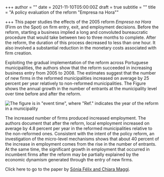 +++
author = ""
date = 2021-11-10T05:00:00Z
draft = true
subtitle = ""
title = "A policy evaluation of the reform \"Empresa na Hora\""

+++
This paper studies the effects of the 2005 reform _Empresa na Hora_ (Firm on the Spot) on firm entry, exit, and employment decisions. Before the reform, starting a business implied a long and convoluted bureaucratic procedure that would take between two to three months to complete. After the reform, the duration of this process decreased to less than one hour. It also involved a substantial reduction in the monetary costs associated with firm creation.

Exploiting the gradual implementation of the reform across Portuguese municipalities, the authors show that the reform succeeded in increasing business entry from 2005 to 2008. The estimates suggest that the number of new firms in the reformed municipalities increased on average by 25 percent per year relatively to non-reformed municipalities. The Figure shows the annual growth in the number of entrants at the municipality level over time before and after the reform.

![The figure is in "event time", where "Ref." indicates the year of the reform in a municipality](/v1636554845/research_report/Screen_Shot_2021-11-10_at_9.33.45_AM_gcpyqt.png 'Impact of "Empresa na Hora" on local firm creation')

The increased number of firms produced increased employment. The authors document that after the reform, local employment increased on average by 4.8 percent per year in the reformed municipalities relative to the non-reformed ones. Consistent with the intent of the policy reform, an investigation of the micro-level mechanisms shows that about 40 percent of the increase in employment comes from the rise in the number of entrants. At the same time, the significant growth in employment that occurred in incumbent firms after the reform may be partially explained by the economic dynamism generated through the entry of new firms. 

Click here to go to the paper by [Sónia Félix and Chiara Maggi](https://econpapers.repec.org/paper/ptuwpaper/w201904.htm).
